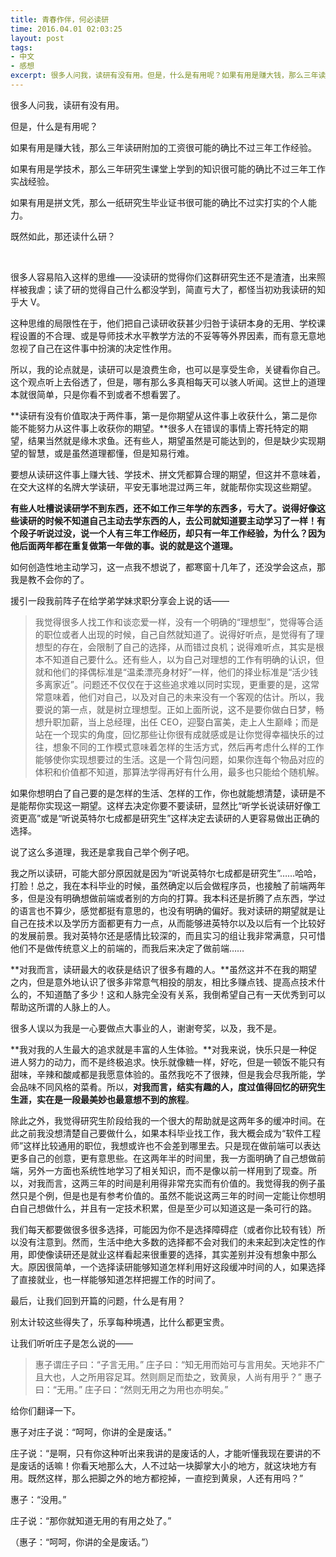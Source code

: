 ```yaml
---
title: 青春作伴，何必读研
time: 2016.04.01 02:03:25
layout: post
tags:
- 中文
- 感想
excerpt: 很多人问我，读研有没有用。但是，什么是有用呢？如果有用是赚大钱，那么三年读研附加的工资很可能的确比不过三年工作经验。如果有用是学技术，那么三年研究生课堂上学到的知识很可能的确比不过三年工作实战经验。如果有用是拼文凭，那么一纸研究生毕业证书很可能的确比不过实打实的个人能力。既然如此，那还读什么研？
---
```


很多人问我，读研有没有用。

但是，什么是有用呢？

如果有用是赚大钱，那么三年读研附加的工资很可能的确比不过三年工作经验。

如果有用是学技术，那么三年研究生课堂上学到的知识很可能的确比不过三年工作实战经验。

如果有用是拼文凭，那么一纸研究生毕业证书很可能的确比不过实打实的个人能力。

既然如此，那还读什么研？

​

很多人容易陷入这样的思维——没读研的觉得你们这群研究生还不是渣渣，出来照样被我虐；读了研的觉得自己什么都没学到，简直亏大了，都怪当初劝我读研的知乎大 V。

这种思维的局限性在于，他们把自己读研收获甚少归咎于读研本身的无用、学校课程设置的不合理、或是导师技术水平教学方法的不妥等等外界因素，而有意无意地忽视了自己在这件事中扮演的决定性作用。

所以，我的论点就是，读研可以是浪费生命，也可以是享受生命，关键看你自己。这个观点听上去俗透了，但是，哪有那么多真相每天可以骇人听闻。这世上的道理本就很简单，只是你看不到或者不想看罢了。

**读研有没有价值取决于两件事，第一是你期望从这件事上收获什么，第二是你能不能努力从这件事上收获你的期望。**很多人在错误的事情上寄托特定的期望，结果当然就是缘木求鱼。还有些人，期望虽然是可能达到的，但是缺少实现期望的智慧，或是虽然道理都懂，但是知易行难。

要想从读研这件事上赚大钱、学技术、拼文凭都算合理的期望，但这并不意味着，在交大这样的名牌大学读研，平安无事地混过两三年，就能帮你实现这些期望。

**有些人吐槽说读研学不到东西，还不如工作三年学的东西多，亏大了。说得好像这些读研的时候不知道自己主动去学东西的人，去公司就知道要主动学习了一样！有个段子听说过没，说一个人有三年工作经历，却只有一年工作经验，为什么？因为他后面两年都在重复做第一年做的事。说的就是这个道理。**

如何创造性地主动学习，这一点我不想说了，都寒窗十几年了，还没学会这点，那我是教不会你的了。

援引一段我前阵子在给学弟学妹求职分享会上说的话——

>我觉得很多人找工作和谈恋爱一样，没有一个明确的“理想型”，觉得等合适的职位或者人出现的时候，自己自然就知道了。说得好听点，是觉得有了理想型的存在，会限制了自己的选择，从而错过良机；说得难听点，其实是根本不知道自己要什么。还有些人，以为自己对理想的工作有明确的认识，但就和他们的择偶标准是“温柔漂亮身材好”一样，他们的择业标准是“活少钱多离家近”。问题还不仅仅在于这些追求难以同时实现，更重要的是，这常常意味着，他们对自己，以及对自己的未来没有一个客观的估计。所以，我要说的第一点，就是树立理想型。正如上面所说，这不是要你做白日梦，畅想升职加薪，当上总经理，出任 CEO，迎娶白富美，走上人生巅峰；而是站在一个现实的角度，回忆那些让你很有成就感或是让你觉得幸福快乐的过往，想象不同的工作模式意味着怎样的生活方式，然后再考虑什么样的工作能够使你实现想要过的生活。这是一个背包问题，如果你连每个物品对应的体积和价值都不知道，那算法学得再好有什么用，最多也只能给个随机解。

如果你想明白了自己要的是怎样的生活、怎样的工作，你也就能想清楚，读研是不是能帮你实现这一期望。这样去决定你要不要读研，显然比“听学长说读研好像工资更高”或是“听说英特尔七成都是研究生”这样决定去读研的人更容易做出正确的选择。



说了这么多道理，我还是拿我自己举个例子吧。

我之所以读研，可能大部分原因就是因为“听说英特尔七成都是研究生”……哈哈，打脸！总之，我在本科毕业的时候，虽然确定以后会做程序员，也接触了前端两年多，但是没有明确想做前端或者别的方向的打算。我本科还是折腾了点东西，学过的语言也不算少，感觉都挺有意思的，也没有明确的偏好。我对读研的期望就是让自己在技术以及学历方面都更有力一点，从而能够进英特尔以及以后有一个比较好的发展前景。我对英特尔还是感情比较深的，而且实习的组让我非常满意，只可惜他们不是做传统意义上的前端的，而我后来决定了做前端……

**对我而言，读研最大的收获是结识了很多有趣的人。**虽然这并不在我的期望之内，但是意外地认识了很多非常意气相投的朋友，相比多赚点钱、提高点技术什么的，不知道酷了多少！这和人脉完全没有关系，我倒希望自己有一天优秀到可以帮助这所谓的人脉上的人。

很多人误以为我是一心要做点大事业的人，谢谢夸奖，以及，我不是。

**我对我的人生最大的追求就是丰富的人生体验。**对我来说，快乐只是一种促进人努力的动力，而不是终极追求。快乐就像糖一样，好吃，但是一顿饭不能只有甜味，辛辣和酸咸都是我愿意体验的。虽然我吃不了很辣，但是我会尽我所能，学会品味不同风格的菜肴。所以，**对我而言，结实有趣的人，度过值得回忆的研究生生涯，实在是一段最美妙也最意想不到的旅程**。

除此之外，我觉得研究生阶段给我的一个很大的帮助就是这两年多的缓冲时间。在此之前我没想清楚自己要做什么，如果本科毕业找工作，我大概会成为“软件工程师”这样比较通用的职位，我想或许也不会差到哪里去。只是现在做前端可以表达更多自己的创意，更有意思些。在这两年半的时间里，我一方面明确了自己想做前端，另外一方面也系统性地学习了相关知识，而不是像以前一样用到了现查。所以，对我而言，这两三年的时间是利用得非常充实而有价值的。我觉得我的例子虽然只是个例，但是也是有参考价值的。虽然不能说这两三年的时间一定能让你想明白自己想做什么，并且有一定技术积累，但是至少可以知道这是一条可行的路。

我们每天都要做很多很多选择，可能因为你不是选择障碍症（或者你比较有钱）所以没有注意到。然而，生活中绝大多数的选择都不会对我们的未来起到决定性的作用，即使像读研还是就业这样看起来很重要的选择，其实差别并没有想象中那么大。原因很简单，一个选择读研能够知道怎样利用好这段缓冲时间的人，如果选择了直接就业，也一样能够知道怎样把握工作的时间了。



最后，让我们回到开篇的问题，什么是有用？

别太计较这些得失了，乐享每种境遇，比什么都更宝贵。

让我们听听庄子是怎么说的——

>惠子谓庄子曰：“子言无用。”
>庄子曰：“知无用而始可与言用矣。天地非不广且大也，人之所用容足耳。然则厕足而垫之，致黄泉，人尚有用乎？”
>惠子曰：“无用。”
>庄子曰：“然则无用之为用也亦明矣。”

给你们翻译一下。

惠子对庄子说：“呵呵，你讲的全是废话。”

庄子说：“是啊，只有你这种听出来我讲的是废话的人，才能听懂我现在要讲的不是废话的话嘛！你看天地那么大，人不过站一块脚掌大小的地方，就这块地方有用。既然这样，那么把脚之外的地方都挖掉，一直挖到黄泉，人还有用吗？”

惠子：“没用。”

庄子说：“那你就知道无用的有用之处了。”

（惠子：“呵呵，你讲的全是废话。”）
